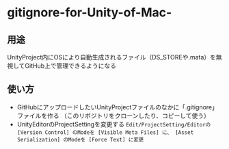 # gitignore-for-Unity-of-Mac-

## 用途
UnityProject内にOSにより自動生成されるファイル（DS_STOREや.mata）を無視してGitHub上で管理できるようになる

## 使い方
* GitHubにアップロードしたいUnityProjectファイルのなかに「.gitignore」ファイルを作る
（このリポジトリをクローンしたり、コピーして使う）
* UnityEditorのProjectSettingを変更する
`Edit/ProjectSetting/Editorの[Version Control] のModeを [Visible Meta Files] に、
[Asset Serialization] のModeを [Force Text] に変更`


